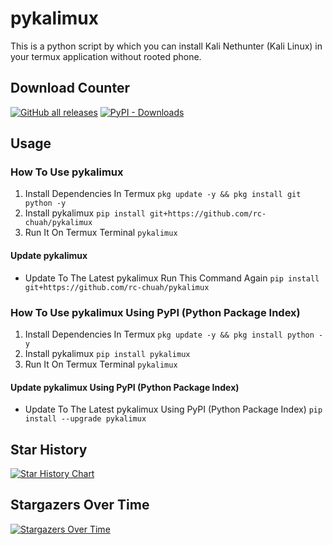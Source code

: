 # pykalimux
This is a python script by which you can install Kali Nethunter (Kali Linux) in your termux application without rooted phone.

## Download Counter
<p align="left">
<a href="https://github.com/rc-chuah/pykalimux/releases/latest"><img alt="GitHub all releases" src="https://img.shields.io/github/downloads/rc-chuah/pykalimux/total?label=GITHUB%20DOWNLOADS&style=for-the-badge&color=brightgreen"></a>
<a href="https://pypi.org/project/pykalimux"><img alt="PyPI - Downloads" src="https://img.shields.io/pypi/dm/pykalimux?label=PYPI%20DOWNLOADS&style=for-the-badge&color=brightgreen"></a>
</p>

## Usage
### How To Use pykalimux
1. Install Dependencies In Termux `pkg update -y && pkg install git python -y`
2. Install pykalimux `pip install git+https://github.com/rc-chuah/pykalimux`
3. Run It On Termux Terminal `pykalimux`
#### Update pykalimux
- Update To The Latest pykalimux Run This Command Again `pip install git+https://github.com/rc-chuah/pykalimux`
### How To Use pykalimux Using PyPI (Python Package Index)
1. Install Dependencies In Termux `pkg update -y && pkg install python -y`
2. Install pykalimux `pip install pykalimux`
3. Run It On Termux Terminal `pykalimux`
#### Update pykalimux Using PyPI (Python Package Index)
- Update To The Latest pykalimux Using PyPI (Python Package Index) `pip install --upgrade pykalimux`

## Star History
<a href="https://www.star-history.com/#rc-chuah/pykalimux&Date">
 <picture>
   <source media="(prefers-color-scheme: dark)" srcset="https://api.star-history.com/svg?repos=rc-chuah/pykalimux&type=Date&theme=dark" />
   <source media="(prefers-color-scheme: light)" srcset="https://api.star-history.com/svg?repos=rc-chuah/pykalimux&type=Date" />
   <img alt="Star History Chart" src="https://api.star-history.com/svg?repos=rc-chuah/pykalimux&type=Date" />
 </picture>
</a>

## Stargazers Over Time
[![Stargazers Over Time](https://starchart.cc/rc-chuah/pykalimux.svg?variant=adaptive)](https://starchart.cc/rc-chuah/pykalimux)

